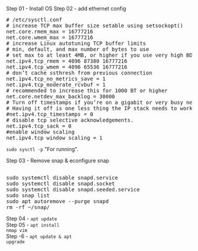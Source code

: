 
Step 01 - Install OS
Step 02 - add ethernet config
<pre>
# /etc/sysctl.conf
# increase TCP max buffer size setable using setsockopt()
net.core.rmem_max = 16777216
net.core.wmem_max = 16777216
# increase Linux autotuning TCP buffer limits
# min, default, and max number of bytes to use
# set max to at least 4MB, or higher if you use very high BDP paths
net.ipv4.tcp_rmem = 4096 87380 16777216
net.ipv4.tcp_wmem = 4096 65536 16777216
# don’t cache ssthresh from previous connection
net.ipv4.tcp_no_metrics_save = 1
net.ipv4.tcp_moderate_rcvbuf = 1
# recommended to increase this for 1000 BT or higher
net.core.netdev_max_backlog = 30000
# Turn off timestamps if you’re on a gigabit or very busy network
# Having it off is one less thing the IP stack needs to work on
#net.ipv4.tcp_timestamps = 0
# disable tcp selective acknowledgements.
net.ipv4.tcp_sack = 0
#enable window scaling
net.ipv4.tcp_window_scaling = 1 
</pre>
<code>sudo sysctl -p</code>  "For running". 

Step 03 - Remove snap & econfigure snap
<pre> 
sudo systemctl disable snapd.service
sudo systemctl disable snapd.socket
sudo systemctl disable snapd.seeded.service 
sudo snap list
sudo apt autoremove --purge snapd
rm -rf ~/snap/
</pre>
Step 04 - <code>apt update</code> <br>
Step 05 - <code>apt install nmap vim </code><br>
Step -6 - <code>apt update & apt upgrade</code>


